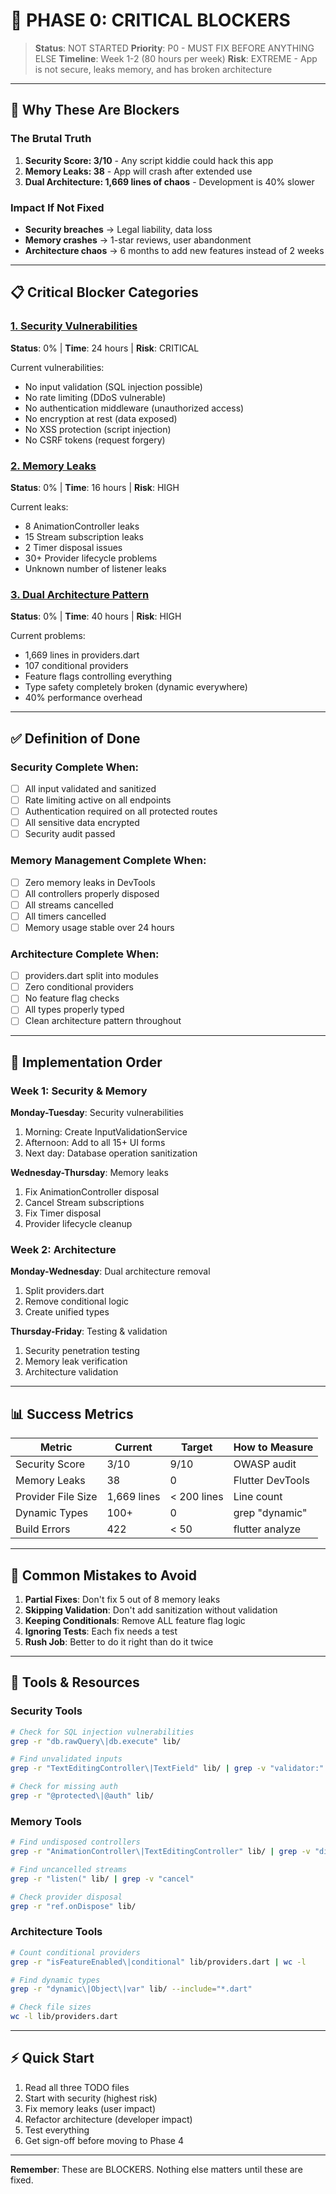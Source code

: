 # 🚨 PHASE 0: CRITICAL BLOCKERS

> **Status**: NOT STARTED
> **Priority**: P0 - MUST FIX BEFORE ANYTHING ELSE
> **Timeline**: Week 1-2 (80 hours per week)
> **Risk**: EXTREME - App is not secure, leaks memory, and has broken architecture

---

## 🔴 Why These Are Blockers

### The Brutal Truth
1. **Security Score: 3/10** - Any script kiddie could hack this app
2. **Memory Leaks: 38** - App will crash after extended use
3. **Dual Architecture: 1,669 lines of chaos** - Development is 40% slower

### Impact If Not Fixed
- **Security breaches** → Legal liability, data loss
- **Memory crashes** → 1-star reviews, user abandonment
- **Architecture chaos** → 6 months to add new features instead of 2 weeks

---

## 📋 Critical Blocker Categories

### [1. Security Vulnerabilities](./TODO_SECURITY.md)
**Status**: 0% | **Time**: 24 hours | **Risk**: CRITICAL

Current vulnerabilities:
- No input validation (SQL injection possible)
- No rate limiting (DDoS vulnerable)
- No authentication middleware (unauthorized access)
- No encryption at rest (data exposed)
- No XSS protection (script injection)
- No CSRF tokens (request forgery)

### [2. Memory Leaks](./TODO_MEMORY_LEAKS.md)
**Status**: 0% | **Time**: 16 hours | **Risk**: HIGH

Current leaks:
- 8 AnimationController leaks
- 15 Stream subscription leaks
- 2 Timer disposal issues
- 30+ Provider lifecycle problems
- Unknown number of listener leaks

### [3. Dual Architecture Pattern](./TODO_DUAL_ARCHITECTURE.md)
**Status**: 0% | **Time**: 40 hours | **Risk**: HIGH

Current problems:
- 1,669 lines in providers.dart
- 107 conditional providers
- Feature flags controlling everything
- Type safety completely broken (dynamic everywhere)
- 40% performance overhead

---

## ✅ Definition of Done

### Security Complete When:
- [ ] All input validated and sanitized
- [ ] Rate limiting active on all endpoints
- [ ] Authentication required on all protected routes
- [ ] All sensitive data encrypted
- [ ] Security audit passed

### Memory Management Complete When:
- [ ] Zero memory leaks in DevTools
- [ ] All controllers properly disposed
- [ ] All streams cancelled
- [ ] All timers cancelled
- [ ] Memory usage stable over 24 hours

### Architecture Complete When:
- [ ] providers.dart split into modules
- [ ] Zero conditional providers
- [ ] No feature flag checks
- [ ] All types properly typed
- [ ] Clean architecture pattern throughout

---

## 🎯 Implementation Order

### Week 1: Security & Memory
**Monday-Tuesday**: Security vulnerabilities
1. Morning: Create InputValidationService
2. Afternoon: Add to all 15+ UI forms
3. Next day: Database operation sanitization

**Wednesday-Thursday**: Memory leaks
1. Fix AnimationController disposal
2. Cancel Stream subscriptions
3. Fix Timer disposal
4. Provider lifecycle cleanup

### Week 2: Architecture
**Monday-Wednesday**: Dual architecture removal
1. Split providers.dart
2. Remove conditional logic
3. Create unified types

**Thursday-Friday**: Testing & validation
1. Security penetration testing
2. Memory leak verification
3. Architecture validation

---

## 📊 Success Metrics

| Metric | Current | Target | How to Measure |
|--------|---------|--------|----------------|
| Security Score | 3/10 | 9/10 | OWASP audit |
| Memory Leaks | 38 | 0 | Flutter DevTools |
| Provider File Size | 1,669 lines | < 200 lines | Line count |
| Dynamic Types | 100+ | 0 | grep "dynamic" |
| Build Errors | 422 | < 50 | flutter analyze |

---

## 🚫 Common Mistakes to Avoid

1. **Partial Fixes**: Don't fix 5 out of 8 memory leaks
2. **Skipping Validation**: Don't add sanitization without validation
3. **Keeping Conditionals**: Remove ALL feature flag logic
4. **Ignoring Tests**: Each fix needs a test
5. **Rush Job**: Better to do it right than do it twice

---

## 🔧 Tools & Resources

### Security Tools
```bash
# Check for SQL injection vulnerabilities
grep -r "db.rawQuery\|db.execute" lib/

# Find unvalidated inputs
grep -r "TextEditingController\|TextField" lib/ | grep -v "validator:"

# Check for missing auth
grep -r "@protected\|@auth" lib/
```

### Memory Tools
```bash
# Find undisposed controllers
grep -r "AnimationController\|TextEditingController" lib/ | grep -v "dispose"

# Find uncancelled streams
grep -r "listen(" lib/ | grep -v "cancel"

# Check provider disposal
grep -r "ref.onDispose" lib/
```

### Architecture Tools
```bash
# Count conditional providers
grep -r "isFeatureEnabled\|conditional" lib/providers.dart | wc -l

# Find dynamic types
grep -r "dynamic\|Object\|var" lib/ --include="*.dart"

# Check file sizes
wc -l lib/providers.dart
```

---

## ⚡ Quick Start

1. Read all three TODO files
2. Start with security (highest risk)
3. Fix memory leaks (user impact)
4. Refactor architecture (developer impact)
5. Test everything
6. Get sign-off before moving to Phase 4

---

**Remember**: These are BLOCKERS. Nothing else matters until these are fixed.